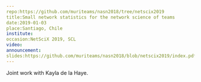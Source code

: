 ```yaml
---
repo:https://github.com/muriteams/nasn2018/tree/netscix2019
title:Small network statistics for the network science of teams
date:2019-01-03
place:Santiago, Chile
institute:
occasion:NetSciX 2019, SCL
video:
announcement:
slides:https://github.com/muriteams/nasn2018/blob/netscix2019/index.pdf
---
```


Joint work with Kayla de la Haye.